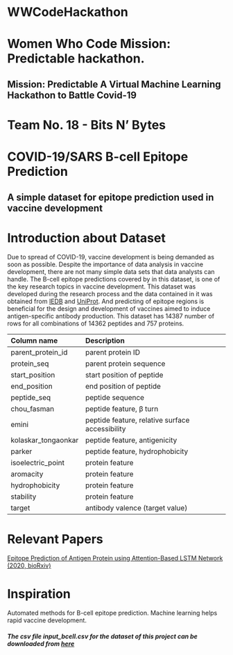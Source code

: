 # WWCodeHackathon
# Women Who Code Mission: Predictable hackathon.
## Mission: Predictable A Virtual Machine Learning Hackathon to Battle Covid-19

# Team No. 18 -  Bits N’ Bytes

# COVID-19/SARS B-cell Epitope Prediction
## A simple dataset for epitope prediction used in vaccine development

# Introduction about Dataset

Due to spread of COVID-19, vaccine development is being demanded as soon as possible. Despite the importance of data analysis in vaccine development, there are not many simple data sets that data analysts can handle. The B-cell epitope predictions covered by in this dataset, is one of the key research topics in vaccine development. This dataset was developed during the research process and the data contained in it was obtained from [IEDB](<https://www.iedb.org/>) and [UniProt](<https://www.uniprot.org/>). And predicting of epitope regions is beneficial for the design and development of vaccines aimed to induce antigen-specific antibody production. This dataset has 14387 number of rows for all combinations of 14362 peptides and 757 proteins.

|Column name|Description|
|:----|:----|
|parent_protein_id|parent protein ID|
|protein_seq|parent protein sequence|
|start_position|start position of peptide|
|end_position|end position of peptide|
|peptide_seq|peptide sequence|
|chou_fasman|peptide feature, β turn|
|emini|peptide feature, relative surface accessibility|
|kolaskar_tongaonkar|peptide feature, antigenicity|
|parker|peptide feature, hydrophobicity|
|isoelectric_point|protein feature|
|aromacity|protein feature|
|hydrophobicity|protein feature|
|stability|protein feature|
|target|antibody valence (target value)|

# Relevant Papers

[Epitope Prediction of Antigen Protein using Attention-Based LSTM Network (2020, bioRxiv)](<https://www.biorxiv.org/content/10.1101/2020.07.27.224121v1>)

# Inspiration

Automated methods for B-cell epitope prediction. Machine learning helps rapid vaccine development.

##### The csv file input_bcell.csv for the dataset of this project can be downloaded from [here](<https://www.kaggle.com/futurecorporation/epitope-prediction>)

